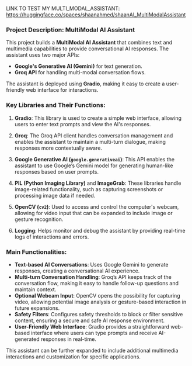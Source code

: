 LINK TO  TEST MY MULTI_MODAL_ASSISTANT: https://huggingface.co/spaces/shaanahmed/shaanAI_MultiModalAssistant

### Project Description: MultiModal AI Assistant

This project builds a **MultiModal AI Assistant** that combines text and multimedia capabilities to provide conversational AI responses. The assistant uses two major APIs:
- **Google's Generative AI (Gemini)** for text generation.
- **Groq API** for handling multi-modal conversation flows.

The assistant is deployed using **Gradio**, making it easy to create a user-friendly web interface for interactions.

### Key Libraries and Their Functions:

1. **Gradio**: This library is used to create a simple web interface, allowing users to enter text prompts and view the AI's responses.

2. **Groq**: The Groq API client handles conversation management and enables the assistant to maintain a multi-turn dialogue, making responses more contextually aware.

3. **Google Generative AI (`google.generativeai`)**: This API enables the assistant to use Google’s Gemini model for generating human-like responses based on user prompts.

4. **PIL (Python Imaging Library)** and **ImageGrab**: These libraries handle image-related functionality, such as capturing screenshots or processing image data if needed.

5. **OpenCV (`cv2`)**: Used to access and control the computer's webcam, allowing for video input that can be expanded to include image or gesture recognition.

6. **Logging**: Helps monitor and debug the assistant by providing real-time logs of interactions and errors.

### Main Functionalities:

- **Text-based AI Conversations**: Uses Google Gemini to generate responses, creating a conversational AI experience.
- **Multi-turn Conversation Handling**: Groq’s API keeps track of the conversation flow, making it easy to handle follow-up questions and maintain context.
- **Optional Webcam Input**: OpenCV opens the possibility for capturing video, allowing potential image analysis or gesture-based interaction in future expansions.
- **Safety Filters**: Configures safety thresholds to block or filter sensitive content, ensuring a secure and safe AI response environment.
- **User-Friendly Web Interface**: Gradio provides a straightforward web-based interface where users can type prompts and receive AI-generated responses in real-time.

This assistant can be further expanded to include additional multimedia interactions and customization for specific applications.
